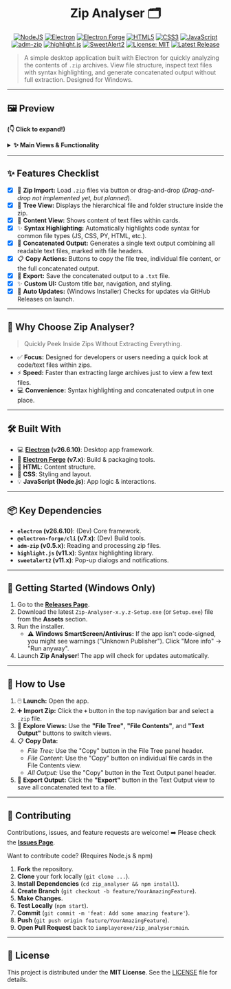 <div align="center">

# Zip Analyser 🗂️

</div>

<p align="center">
  <!-- Tech Stack Badges -->
  <a href="https://nodejs.org/"><img src="https://img.shields.io/badge/Node.js-43853D?style=for-the-badge&logo=node.js&logoColor=white" alt="NodeJS"></a>
  <a href="https://www.electronjs.org/"><img src="https://img.shields.io/badge/Electron-26.6.10-%2347848F.svg?style=for-the-badge&logo=electron&logoColor=white" alt="Electron"></a>
  <a href="https://www.electronforge.io/"><img src="https://img.shields.io/badge/Electron%20Forge-7.0.0-%239B59B6.svg?style=for-the-badge&logo=electron&logoColor=white" alt="Electron Forge"></a>
  <a href="https://developer.mozilla.org/en-US/docs/Web/Guide/HTML/HTML5"><img src="https://img.shields.io/badge/HTML5-%23E34F26.svg?style=for-the-badge&logo=html5&logoColor=white" alt="HTML5"></a>
  <a href="https://developer.mozilla.org/en-US/docs/Web/CSS"><img src="https://img.shields.io/badge/CSS3-%231572B6.svg?style=for-the-badge&logo=css3&logoColor=white" alt="CSS3"></a>
  <a href="https://developer.mozilla.org/en-US/docs/Web/JavaScript"><img src="https://img.shields.io/badge/JavaScript-%23F7DF1E.svg?style=for-the-badge&logo=javascript&logoColor=black" alt="JavaScript"></a>
  <!-- Key Dependencies Badges -->
  <a href="https://www.npmjs.com/package/adm-zip"><img src="https://img.shields.io/badge/adm--zip-0.5.14-blue?style=for-the-badge" alt="adm-zip"></a>
  <a href="https://highlightjs.org/"><img src="https://img.shields.io/badge/highlight.js-11.0.0-yellow?style=for-the-badge&logo=highlight.js&logoColor=black" alt="highlight.js"></a>
  <a href="https://sweetalert2.github.io/"><img src="https://img.shields.io/badge/SweetAlert2-11.0.0-orange?style=for-the-badge" alt="SweetAlert2"></a>
  <!-- License & Release Badges -->
  <a href="https://opensource.org/licenses/MIT"><img src="https://img.shields.io/badge/License-MIT-yellow.svg?style=for-the-badge" alt="License: MIT"></a>
  <a href="https://github.com/iamplayerexe/zip_analyser/releases"><img src="https://img.shields.io/github/v/release/iamplayerexe/zip_analyser?include_prereleases&style=for-the-badge" alt="Latest Release"></a>
</p>

> A simple desktop application built with Electron for quickly analyzing the contents of `.zip` archives. View file structure, inspect text files with syntax highlighting, and generate concatenated output without full extraction. Designed for Windows.

---

## 🖼️ Preview

**(👇 Click to expand!)**

<details>
  <summary><strong>✨ Main Views & Functionality</strong></summary>
  <br/>
  <p align="center">
    <em><!-- TODO: Add screenshot/GIF of the initial view -->
    Initial view asking to import a zip file.</em>
    <br/><br/>
    <em><!-- TODO: Add screenshot/GIF of the file tree view -->
    File tree structure displayed after loading a zip.</em>
     <br/><br/>
    <em><!-- TODO: Add screenshot/GIF of the file content view with syntax highlighting -->
    File content view showing text files with syntax highlighting.</em>
    <br/><br/>
     <em><!-- TODO: Add screenshot/GIF of the concatenated output view -->
    Concatenated output view combining all text files.</em>
  </p>
</details>

---

## ✨ Features Checklist

-   [x] 📂 **Zip Import:** Load `.zip` files via button or drag-and-drop (*Drag-and-drop not implemented yet, but planned*).
-   [x] 🌲 **Tree View:** Displays the hierarchical file and folder structure inside the zip.
-   [x] 📄 **Content View:** Shows content of text files within cards.
-   [x] ✨ **Syntax Highlighting:** Automatically highlights code syntax for common file types (JS, CSS, PY, HTML, etc.).
-   [x] 📝 **Concatenated Output:** Generates a single text output combining all readable text files, marked with file headers.
-   [x] 📋 **Copy Actions:** Buttons to copy the file tree, individual file content, or the full concatenated output.
-   [x] 💾 **Export:** Save the concatenated output to a `.txt` file.
-   [x] ✨ **Custom UI:** Custom title bar, navigation, and styling.
-   [x] 🔄 **Auto Updates:** (Windows Installer) Checks for updates via GitHub Releases on launch.

---

## 🎯 Why Choose Zip Analyser?

> Quickly Peek Inside Zips Without Extracting Everything.

*   ✅ **Focus:** Designed for developers or users needing a quick look at code/text files within zips.
*   ⚡ **Speed:** Faster than extracting large archives just to view a few text files.
*   💻 **Convenience:** Syntax highlighting and concatenated output in one place.

---

## 🛠️ Built With

*   💻 **[Electron](https://www.electronjs.org/) (v26.6.10)**: Desktop app framework.
*   🔩 **[Electron Forge](https://www.electronforge.io/) (v7.x)**: Build & packaging tools.
*   🦴 **HTML**: Content structure.
*   🎨 **CSS**: Styling and layout.
*   💡 **JavaScript (Node.js)**: App logic & interactions.

---

## 📦 Key Dependencies

*   **`electron` (v26.6.10)**: (Dev) Core framework.
*   **`@electron-forge/cli` (v7.x)**: (Dev) Build tools.
*   **`adm-zip` (v0.5.x)**: Reading and processing zip files.
*   **`highlight.js` (v11.x)**: Syntax highlighting library.
*   **`sweetalert2` (v11.x)**: Pop-up dialogs and notifications.

---

## 🚀 Getting Started (Windows Only)

1.  Go to the **[Releases Page](https://github.com/iamplayerexe/zip_analyser/releases)**.
2.  Download the latest `Zip-Analyser-x.y.z-Setup.exe` (or `Setup.exe`) file from the **Assets** section.
3.  Run the installer.
    *   ⚠️ **Windows SmartScreen/Antivirus:** If the app isn't code-signed, you might see warnings ("Unknown Publisher"). Click "More info" -> "Run anyway".
4.  Launch **Zip Analyser**! The app will check for updates automatically.

---

## 📖 How to Use

1.  🖱️ **Launch:** Open the app.
2.  ➕ **Import Zip:** Click the **`+`** button in the top navigation bar and select a `.zip` file.
3.  🔎 **Explore Views:** Use the **"File Tree"**, **"File Contents"**, and **"Text Output"** buttons to switch views.
4.  📋 **Copy Data:**
    *   *File Tree:* Use the "Copy" button in the File Tree panel header.
    *   *File Content:* Use the "Copy" button on individual file cards in the File Contents view.
    *   *All Output:* Use the "Copy" button in the Text Output panel header.
5.  💾 **Export Output:** Click the **"Export"** button in the Text Output view to save all concatenated text to a file.

---

## 🤝 Contributing

Contributions, issues, and feature requests are welcome!
➡️ Please check the [**Issues Page**](https://github.com/iamplayerexe/zip_analyser/issues).

Want to contribute code? (Requires Node.js & npm)

1.  **Fork** the repository.
2.  **Clone** your fork locally (`git clone ...`).
3.  **Install Dependencies** (`cd zip_analyser && npm install`).
4.  **Create Branch** (`git checkout -b feature/YourAmazingFeature`).
5.  **Make Changes**.
6.  **Test Locally** (`npm start`).
7.  **Commit** (`git commit -m 'feat: Add some amazing feature'`).
8.  **Push** (`git push origin feature/YourAmazingFeature`).
9.  **Open Pull Request** back to `iamplayerexe/zip_analyser:main`.

---

## 📜 License

This project is distributed under the **MIT License**. See the [LICENSE](LICENSE) file for details.
